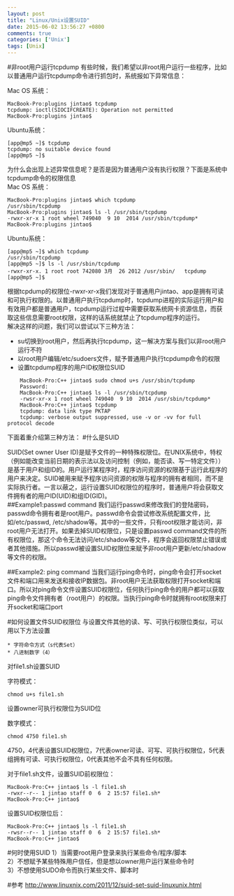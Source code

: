 ```yaml
---
layout: post
title: "Linux/Unix设置SUID"
date: 2015-06-02 13:56:27 +0800
comments: true
categories: ['Unix']
tags: [Unix]
---
```

#非root用户运行tcpdump
有些时候，我们希望以非root用户运行一些程序，比如以普通用户运行tcpdump命令进行抓包时，系统报如下异常信息：

Mac OS 系统：  

	MacBook-Pro:plugins jintao$ tcpdump
	tcpdump: ioctl(SIOCIFCREATE): Operation not permitted
	MacBook-Pro:plugins jintao$

Ubuntu系统： 
 
	[app@mp5 ~]$ tcpdump
	tcpdump: no suitable device found
	[app@mp5 ~]$

为什么会出现上述异常信息呢？是否是因为普通用户没有执行权限？下面是系统中tcpdump命令的权限信息  
Mac OS 系统：
	
	MacBook-Pro:plugins jintao$ which tcpdump
	/usr/sbin/tcpdump
	MacBook-Pro:plugins jintao$ ls -l /usr/sbin/tcpdump
	-rwxr-xr-x 1 root wheel 749040  9 10  2014 /usr/sbin/tcpdump*
	MacBook-Pro:plugins jintao$
	
Ubuntu系统：
	
	[app@mp5 ~]$ which tcpdump
	/usr/sbin/tcpdump
	[app@mp5 ~]$ ls -l /usr/sbin/tcpdump
	-rwxr-xr-x. 1 root root 742080 3月  26 2012 /usr/sbin/	tcpdump
	[app@mp5 ~]$
	
根据tcpdump的权限位-rwxr-xr-x我们发现对于普通用户jintao、app是拥有可读和可执行权限的。以普通用户执行tcpdump时，tcpdump进程的实际运行用户和有效用户都是普通用户，tcpdump运行过程中需要获取系统网卡资源信息，而获取这些信息需要root权限，这样的话系统就禁止了tcpdump程序的运行。  
解决这样的问题，我们可以尝试以下三种方法： 

  <!-- more -->
 

* su切换到root用户，然后再执行tcpdump，这一解决方案与我们以非root用户运行不符
* 以root用户编辑/etc/sudoers文件，赋予普通用户执行tcpdump命令的权限
* 设置tcpdump程序的用户ID权限位SUID    

```
	MacBook-Pro:C++ jintao$ sudo chmod u+s /usr/sbin/tcpdump
	Password:
	MacBook-Pro:C++ jintao$ ls -l /usr/sbin/tcpdump
	-rwsr-xr-x 1 root wheel 749040  9 10  2014 /usr/sbin/tcpdump*
	MacBook-Pro:C++ jintao$ tcpdump
	tcpdump: data link type PKTAP
	tcpdump: verbose output suppressed, use -v or -vv for full protocol decode
```
下面着重介绍第三种方法：
#什么是SUID

SUID(Set owner User ID)是赋予文件的一种特殊权限位。在UNIX系统中，特权（例如能改变当前日期的表示法以及访问控制（例如，能否读、写一特定文件））是基于用户和组ID的。用户运行某程序时，程序访问资源的权限基于运行此程序的用户来决定。SUID被用来赋予程序访问资源的权限与程序的拥有者相同，而不是实际执行者。一言以蔽之，运行设置SUID权限位的程序时，普通用户将会获取文件拥有者的用户ID(UID)和组ID(GID)。  
##Example1:passwd command
我们运行passwd来修改我们的登陆密码，passwd命令拥有者是root用户。passwd命令会尝试修改系统配置文件，比如/etc/passwd, /etc/shadow等。其中的一些文件，只有root权限才能访问，非root用户无法打开。如果去掉SUID权限位，只是设置passwd command文件的所有权限位，那这个命令无法访问/etc/shadow等文件，程序会返回权限禁止错误或者其他措施。所以passwd被设置SUID权限位来赋予非root用户更新/etc/shadow等文件的权限。  

##Example2: ping command
当我们运行ping命令时，ping命令会打开socket文件和端口用来发送和接收IP数据包。非root用户无法获取权限打开socket和端口。所以对ping命令文件设置SUID权限位，任何执行ping命令的用户都可以获取ping命令文件拥有者（root用户）的权限。当执行ping命令时就拥有root权限来打开socket和端口port  

#如何设置文件SUID权限位
与设置文件其他的读、写、可执行权限位类似，可以用以下方法设置  
	
	* 字符命令方式（s代表Set）
	* 八进制数字（4）
	
对file1.sh设置SUID  

字符模式：
	
	chmod u+s file1.sh

设置owner可执行权限位为SUID位

数字模式：  
	
	chmod 4750 file1.sh
	
4750，4代表设置SUID权限位，7代表owner可读、可写、可执行权限位，5代表组拥有可读、可执行权限位，0代表其他不会不具有任何权限。

对于file1.sh文件，设置SUID前权限位：

	MacBook-Pro:C++ jintao$ ls -l file1.sh
	-rwxr--r-- 1 jintao staff 0  6  2 15:57 file1.sh*
	MacBook-Pro:C++ jintao$
	
设置SUID权限位后：
	
	MacBook-Pro:C++ jintao$ ls -l file1.sh
	-rwsr--r-- 1 jintao staff 0  6  2 15:57 file1.sh*
	MacBook-Pro:C++ jintao$

#何时使用SUID
1）当需要root用户登录来执行某些命令/程序/脚本  
2）不想赋予某些特殊用户信任，但是想以owner用户运行某些命令时  
3）不想使用SUDO命令而执行某些文件、脚本时  

#参考
http://www.linuxnix.com/2011/12/suid-set-suid-linuxunix.html




